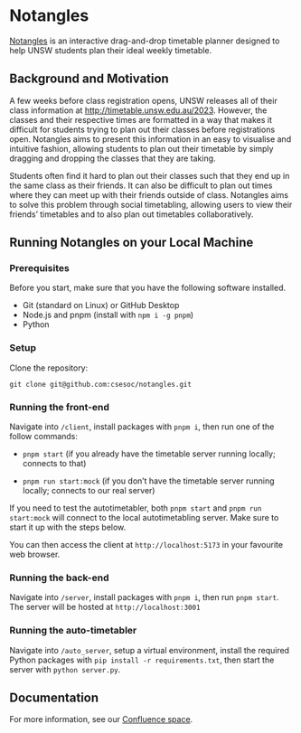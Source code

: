 # Notangles

[Notangles](https://notangles.csesoc.app/) is an interactive drag-and-drop timetable planner designed to help UNSW students plan their ideal weekly timetable.

## Background and Motivation

A few weeks before class registration opens, UNSW releases all of their class information at http://timetable.unsw.edu.au/2023. However, the classes and their respective times are formatted in a way that makes it difficult for students trying to plan out their classes before registrations open. Notangles aims to present this information in an easy to visualise and intuitive fashion, allowing students to plan out their timetable by simply dragging and dropping the classes that they are taking.

Students often find it hard to plan out their classes such that they end up in the same class as their friends. It can also be difficult to plan out times where they can meet up with their friends outside of class. Notangles aims to solve this problem through social timetabling, allowing users to view their friends’ timetables and to also plan out timetables collaboratively.

## Running Notangles on your Local Machine

### Prerequisites

Before you start, make sure that you have the following software installed.

- Git (standard on Linux) or GitHub Desktop
- Node.js and pnpm (install with `npm i -g pnpm`)
- Python

### Setup

Clone the repository:

`git clone git@github.com:csesoc/notangles.git`

### Running the front-end

Navigate into `/client`, install packages with `pnpm i`, then run one of the follow commands:

- `pnpm start` (if you already have the timetable server running locally; connects to that)

- `pnpm run start:mock` (if you don’t have the timetable server running locally; connects to our real server)

If you need to test the autotimetabler, both `pnpm start` and `pnpm run start:mock` will connect to the local autotimetabling server. Make sure to start it up with the steps below.

You can then access the client at `http://localhost:5173` in your favourite web browser.

### Running the back-end

Navigate into `/server`, install packages with `pnpm i`, then run `pnpm start`. The server will be hosted at `http://localhost:3001`

### Running the auto-timetabler

Navigate into `/auto_server`, setup a virtual environment, install the required Python packages with `pip install -r requirements.txt`, then start the server with `python server.py`.

## Documentation

For more information, see our [Confluence space](https://compclub.atlassian.net/wiki/spaces/N/overview?homepageId=2142536957).
